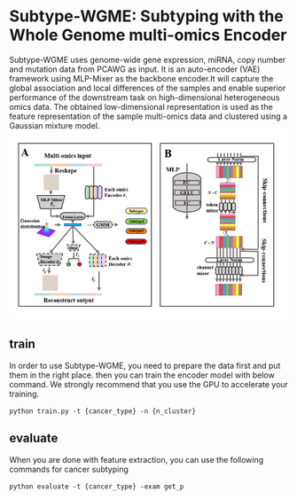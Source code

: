 # Subtype-WGME: Subtyping with the Whole Genome multi-omics Encoder

Subtype-WGME uses genome-wide gene expression, miRNA, copy number and mutation data from PCAWG as input. It is an auto-encoder (VAE) framework using MLP-Mixer as the backbone encoder.It will capture the global association and local differences of the samples and enable superior performance of the downstream task on high-dimensional heterogeneous omics data. The obtained low-dimensional representation is used as the feature representation of the sample multi-omics data and clustered using a Gaussian mixture model.
![Subtype-WGME](./images/WGME.png)

## train
In order to use Subtype-WGME, you need to prepare the data first and put them in the right place. then you can train the encoder model with below command. We strongly recommend that you use the GPU to accelerate your training.
```shell
python train.py -t {cancer_type} -n {n_cluster}
```
## evaluate
When you are done with feature extraction, you can use the following commands for cancer subtyping
```shell
python evaluate -t {cancer_type} -exam get_p
```


